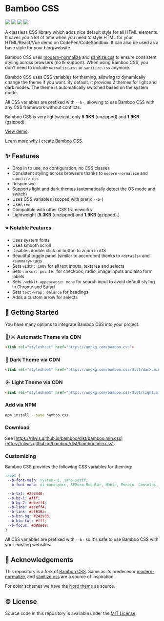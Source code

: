 # Bamboo CSS

<p>
<img src="https://img.shields.io/github/languages/code-size/semanticdata/bamboo" />
<img src="https://img.shields.io/github/repo-size/semanticdata/bamboo" />
<img src="https://img.shields.io/github/commit-activity/t/semanticdata/bamboo" />
<img src="https://img.shields.io/github/last-commit/semanticdata/bamboo" />
</p>

A classless CSS library which adds nice default style for all HTML elements. It saves you a lot of time when you need to style HTML for your HTML/React/Vue demo on CodePen/CodeSandbox. It can also be used as a base style for your blog/website.

Bamboo CSS uses [modern-normalize](https://github.com/sindresorhus/modern-normalize) and [sanitize.css](https://github.com/csstools/sanitize.css) to ensure consistent styling across browsers (no IE support). When using Bamboo CSS, you don't need to include `normalize.css` or `sanitize.css` anymore.

Bamboo CSS uses CSS variables for theming, allowing to dynamically change the theme if you want. By default, it provides 2 themes for light and dark modes. The theme is automatically switched based on the system mode.

All CSS variables are prefixed with `--b-`, allowing to use Bamboo CSS with any CSS framework without conflicts.

Bamboo CSS is very lightweight, only **5.3KB** (unzipped) and **1.9KB** (gzipped).

[View demo](https://rilwis.github.io/bamboo/demo/).

[Learn more why I create Bamboo CSS](https://deluxeblogtips.com/bamboo-css/).

## ✨ Features

- Drop in to use, no configuration, no CSS classes
- Consistent styling across browsers thanks to `modern-normalize` and `sanitize.css`
- Responsive
- Supports light and dark themes (automatically detect the OS mode and switch)
- Uses CSS variables (scoped with prefix `--b-`)
- Uses `rem`
- Compatible with other CSS frameworks
- Lightweight (**5.3KB** (unzipped) and **1.9KB** (gzipped).)

### ⭐ Notable Features

- Uses system fonts
- Uses smooth scroll
- Disables double click on button to zoom in iOS
- Beautiful toggle panel (similar to accordion) thanks to `<details>` and `<summary>` tags
- Sets `width: 100%` for all text inputs, textarea and selects
- Sets `cursor: pointer` for checkbox, radio, image inputs and also form labels
- Sets `-webkit-appearance: none` for search input to avoid default styling in Chrome and Safari
- Sets `text-wrap: balance` for headings
- Adds a custom arrow for selects

## 🚀 Getting Started

You have many options to integrate Bamboo CSS into your project.

### 🌙/☀ Automatic Theme via CDN

```html
<link rel="stylesheet" href="https://unpkg.com/bamboo.css">
```

### 🌙 Dark Theme via CDN

```html
<link rel="stylesheet" href="https://unpkg.com/bamboo.css/dist/dark.min.css">
```

### ☀ Light Theme via CDN

```html
<link rel="stylesheet" href="https://unpkg.com/bamboo.css/dist/light.min.css">
```

### Add via NPM

```bash
npm install --save bamboo.css
```

### Download

See [https://rilwis.github.io/bamboo/dist/bamboo.min.css](https://rilwis.github.io/bamboo/dist/bamboo.min.css).

### Customizing

Bamboo CSS provides the following CSS variables for theming:

```css
:root {
 --b-font-main: system-ui, sans-serif;
 --b-font-mono: ui-monospace, SFMono-Regular, Menlo, Monaco, Consolas, "Liberation Mono", "Courier New", monospace;

 --b-txt: #2e3440;
 --b-bg-1: #fff;
 --b-bg-2: #eceff4;
 --b-line: #eceff4;
 --b-link: #bf616a;
 --b-btn-bg: #242933;
 --b-btn-txt: #fff;
 --b-focus: #d8dee9;
}
```

All CSS variables are prefixed with `--b-` so it's safe to use Bamboo CSS with your existing websites.

## 💜 Acknowledgements

This repository is a fork of [Bamboo CSS](https://github.com/rilwis/bamboo). Same as its predecesor [modern-normalize](https://github.com/sindresorhus/modern-normalize), and [sanitize.css](https://github.com/csstools/sanitize.css) are a source of inspiration.

For color schemes we have the [Nord theme](https://www.nordtheme.com) as source.

## © License

Source code in this repository is available under the [MIT License](LICENSE).
